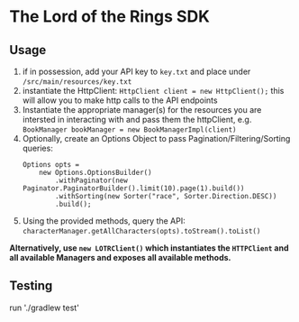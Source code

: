 # The Lord of the Rings SDK

## Usage

1. if in possession, add your API key to `key.txt` and place under `/src/main/resources/key.txt`
2. instantiate the HttpClient: `HttpClient client = new HttpClient();` this will allow you to make http calls to the API endpoints
3. Instantiate the appropriate manager(s) for the resources you are intersted in interacting with and pass them the httpClient, e.g. `BookManager bookManager = new BookManagerImpl(client)`
4. Optionally, create an Options Object to pass Pagination/Filtering/Sorting queries:
    ```
    Options opts =
        new Options.OptionsBuilder()
            .withPaginator(new Paginator.PaginatorBuilder().limit(10).page(1).build())
            .withSorting(new Sorter("race", Sorter.Direction.DESC))
            .build();
    ```
5. Using the provided methods, query the API: `characterManager.getAllCharacters(opts).toStream().toList()`

**Alternatively, use `new LOTRClient()` which instantiates the `HTTPClient` and all available Managers and exposes all available methods.** 

## Testing
run './gradlew test'
